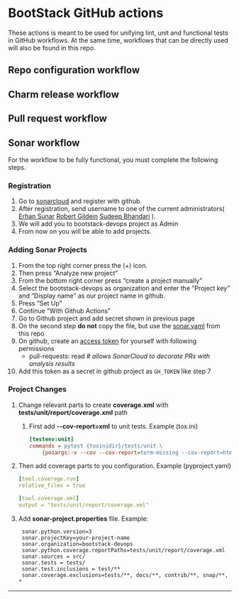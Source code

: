 # BootStack GitHub actions

These actions is meant to be used for unifying lint, unit and functional tests in GitHub
workflows. At the same time, workflows that can be directly used will also be found in
this repo.

## Repo configuration workflow

## Charm release workflow

## Pull request workflow

## Sonar workflow

For the workflow to be fully functional, you must complete the following steps.

### Registration

1. Go to [sonarcloud](https://sonarcloud.io/sessions/new) and register with github.
1. After registration, send username to one of the current administrators(
    [Erhan Sunar](mailto:erhan.sunar@canonical.com)
    [Robert Gildein](mailto:robert.gildein@canonical.com)
    [Sudeep Bhandari](mailto:sudeep.bhandari@canonical.com)
    ).
1. We will add you to bootstack-devops project as Admin
1. From now on you will be able to add projects.


### Adding Sonar Projects

1. From the top right corner press the (+) icon.
1. Then press “Analyze new project”
1. From the bottom right corner press “create a project manually”
1. Select the bootstack-devops as organization and enter the “Project key” and
   “Display name” as our project name in github.
1. Press “Set Up”
1. Continue “With Github Actions”
1. Go to Github project and add secret shown in previous page
1. On the second step **do not** copy the file, but use the [sonar.yaml][1] from this
   repo
1. On github, create an [access token][2] for yourself with following permissions
   - pull-requests: read *# allows SonarCloud to decorate PRs with analysis results*
1. Add this token as a secret in github project as `GH_TOKEN` like step 7


### Project Changes

1. Change relevant parts to create **coverage.xml** with 
   **tests/unit/report/coverage.xml** path
   1. First add **--cov-report=xml** to unit tests. Example (tox.ini)
      ```ini
      [testenv:unit]
      commands = pytest {toxinidir}/tests/unit \
          {posargs:-v --cov --cov-report=term-missing --cov-report=html --cov-report=xml}
      ```

1. Then add coverage parts to you configuration. Example (pyproject.yaml)
    ```yaml
    [tool.coverage.run]
    relative_files = true

    [tool.coverage.xml]
    output = "tests/unit/report/coverage.xml"
    ```

1. Add **sonar-project.properties** file. Example:
   ```properties
    sonar.python.version=3
    sonar.projectKey=your-project-name
    sonar.organization=bootstack-devops
    sonar.python.coverage.reportPaths=tests/unit/report/coverage.xml
    sonar.sources = src/
    sonar.tests = tests/
    sonar.test.inclusions = test/**
    sonar.coverage.exclusions=tests/**, docs/**, contrib/**, snap/**, *
    ```

---
[1]: https://github.com/canonical/bootstack-actions/blob/main/.github/workflows/sonar.yaml
[2]: https://docs.github.com/en/actions/security-guides/automatic-token-authentication#permissions-for-the-github_token